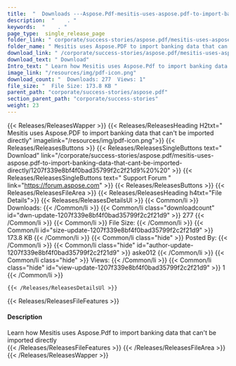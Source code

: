 ```yaml
---
title:  "  Downloads ---Aspose.Pdf-mesitis-uses-aspose.pdf-to-import-banking-data-that-cant-be-imported-directly . " 
description:  "    . " 
keywords:  "    . " 
page_type:  single_release_page
folder_link: " corporate/success-stories/aspose.pdf/mesitis-uses-aspose.pdf-to-import-banking-data-that-cant-be-imported-directly/"
folder_name: " Mesitis uses Aspose.PDF to import banking data that can't be imported directly"
download_link: " /corporate/success-stories/aspose.pdf/mesitis-uses-aspose.pdf-to-import-banking-data-that-cant-be-imported-directly/1207f339e8bf4f0bad35799f2c2f21d9"
download_text: " Download"
Intro_text: " Learn how Mesitis uses Aspose.Pdf to import banking data that can't be imported ..."
image_link: "/resources/img/pdf-icon.png"
download_count: "  Downloads: 277  Views: 1"
file_size: "  File Size: 173.8 KB "
parent_path: "corporate/success-stories/aspose.pdf"
section_parent_path: "corporate/success-stories"
weight: 23
---
```


{{< Releases/ReleasesWapper >}}
  {{< Releases/ReleasesHeading H2txt=" Mesitis uses Aspose.PDF to import banking data that can't be imported directly" imagelink="/resources/img/pdf-icon.png">}}
  {{< Releases/ReleasesButtons >}}
    {{< Releases/ReleasesSingleButtons text=" Download" link="/corporate/success-stories/aspose.pdf/mesitis-uses-aspose.pdf-to-import-banking-data-that-cant-be-imported-directly/1207f339e8bf4f0bad35799f2c2f21d9%20%20" >}}
    {{< Releases/ReleasesSingleButtons text=" Support Forum " link="https://forum.aspose.com" >}}
  {{< Releases/ReleasesButtons >}}
  {{< Releases/ReleasesFileArea >}}
    {{< Releases/ReleasesHeading h4txt="File Details">}}
    {{< Releases/ReleasesDetailsUl >}}
            {{< Common/li  >}} Downloads: {{< /Common/li >}} 
      {{< Common/li class="downloadcount" id="dwn-update-1207f339e8bf4f0bad35799f2c2f21d9" >}} 277 {{< /Common/li >}} 
      {{< Common/li  >}} File Size: {{< /Common/li >}} 
      {{< Common/li id="size-update-1207f339e8bf4f0bad35799f2c2f21d9" >}} 173.8 KB {{< /Common/li >}} 
      {{< Common/li  class="hide" >}} Posted By: {{< /Common/li >}} 
      {{< Common/li class="hide" id="author-update-1207f339e8bf4f0bad35799f2c2f21d9" >}} aske012 {{< /Common/li >}} 
      {{< Common/li class="hide"  >}} Views: {{< /Common/li >}} 
      {{< Common/li class="hide" id="view-update-1207f339e8bf4f0bad35799f2c2f21d9" >}} 1 {{< /Common/li >}} 

    {{< /Releases/ReleasesDetailsUl >}}

  {{< Releases/ReleasesFileFeatures >}}
      <h4>Description</h4><div class="HTMLDescription">Learn how Mesitis uses Aspose.Pdf to import banking data that can't be imported directly</div>
  {{< /Releases/ReleasesFileFeatures >}}
 {{< /Releases/ReleasesFileArea >}}
{{< /Releases/ReleasesWapper >}}


